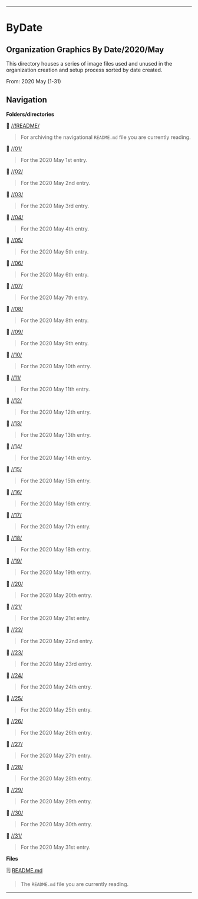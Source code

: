 
***

# ByDate

## Organization Graphics By Date/2020/May

This directory houses a series of image files used and unused in the organization creation and setup process sorted by date created.

From: 2020 May (1-31)

## Navigation

**Folders/directories**

📁 [//!README/](/OrganizationGraphics/!README/)

> For archiving the navigational `README.md` file you are currently reading.

📁 [//01/](/OrganizationGraphics/ByDate/2020/May/01/)

> For the 2020 May 1st entry.

📁 [//02/](/OrganizationGraphics/ByDate/2020/May/02/)

> For the 2020 May 2nd entry.

📁 [//03/](/OrganizationGraphics/ByDate/2020/May/03/)

> For the 2020 May 3rd entry.

📁 [//04/](/OrganizationGraphics/ByDate/2020/May/04/)

> For the 2020 May 4th entry.

📁 [//05/](/OrganizationGraphics/ByDate/2020/May/05/)

> For the 2020 May 5th entry.

📁 [//06/](/OrganizationGraphics/ByDate/2020/May/06/)

> For the 2020 May 6th entry.

📁 [//07/](/OrganizationGraphics/ByDate/2020/May/07/)

> For the 2020 May 7th entry.

📁 [//08/](/OrganizationGraphics/ByDate/2020/May/08/)

> For the 2020 May 8th entry.

📁 [//09/](/OrganizationGraphics/ByDate/2020/May/09/)

> For the 2020 May 9th entry.

📁 [//10/](/OrganizationGraphics/ByDate/2020/May/10/)

> For the 2020 May 10th entry.

📁 [//11/](/OrganizationGraphics/ByDate/2020/May/11/)

> For the 2020 May 11th entry.

📁 [//12/](/OrganizationGraphics/ByDate/2020/May/12/)

> For the 2020 May 12th entry.

📁 [//13/](/OrganizationGraphics/ByDate/2020/May/13/)

> For the 2020 May 13th entry.

📁 [//14/](/OrganizationGraphics/ByDate/2020/May/14/)

> For the 2020 May 14th entry.

📁 [//15/](/OrganizationGraphics/ByDate/2020/May/15/)

> For the 2020 May 15th entry.

📁 [//16/](/OrganizationGraphics/ByDate/2020/May/16/)

> For the 2020 May 16th entry.

📁 [//17/](/OrganizationGraphics/ByDate/2020/May/17/)

> For the 2020 May 17th entry.

📁 [//18/](/OrganizationGraphics/ByDate/2020/May/18/)

> For the 2020 May 18th entry.

📁 [//19/](/OrganizationGraphics/ByDate/2020/May/19/)

> For the 2020 May 19th entry.

📁 [//20/](/OrganizationGraphics/ByDate/2020/May/20/)

> For the 2020 May 20th entry.

📁 [//21/](/OrganizationGraphics/ByDate/2020/May/21/)

> For the 2020 May 21st entry.

📁 [//22/](/OrganizationGraphics/ByDate/2020/May/22/)

> For the 2020 May 22nd entry.

📁 [//23/](/OrganizationGraphics/ByDate/2020/May/23/)

> For the 2020 May 23rd entry.

📁 [//24/](/OrganizationGraphics/ByDate/2020/May/24/)

> For the 2020 May 24th entry.

📁 [//25/](/OrganizationGraphics/ByDate/2020/May/25/)

> For the 2020 May 25th entry.

📁 [//26/](/OrganizationGraphics/ByDate/2020/May/26/)

> For the 2020 May 26th entry.

📁 [//27/](/OrganizationGraphics/ByDate/2020/May/27/)

> For the 2020 May 27th entry.

📁 [//28/](/OrganizationGraphics/ByDate/2020/May/28/)

> For the 2020 May 28th entry.

📁 [//29/](/OrganizationGraphics/ByDate/2020/May/29/)

> For the 2020 May 29th entry.

📁 [//30/](/OrganizationGraphics/ByDate/2020/May/30/)

> For the 2020 May 30th entry.

📁 [//31/](/OrganizationGraphics/ByDate/2020/May/31/)

> For the 2020 May 31st entry.

**Files**

🗒️ [README.md](/OrganizationGraphics/ByDate/2020/May/README.md)

> The `README.md` file you are currently reading.

***
